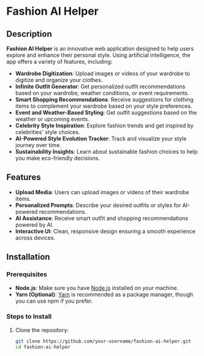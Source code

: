 # Fashion AI Helper

## Description

**Fashion AI Helper** is an innovative web application designed to help users explore and enhance their personal style. Using artificial intelligence, the app offers a variety of features, including:

- **Wardrobe Digitization**: Upload images or videos of your wardrobe to digitize and organize your clothes.
- **Infinite Outfit Generator**: Get personalized outfit recommendations based on your wardrobe, weather conditions, or event requirements.
- **Smart Shopping Recommendations**: Receive suggestions for clothing items to complement your wardrobe based on your style preferences.
- **Event and Weather-Based Styling**: Get outfit suggestions based on the weather or upcoming events.
- **Celebrity Style Inspiration**: Explore fashion trends and get inspired by celebrities' style choices.
- **AI-Powered Style Evolution Tracker**: Track and visualize your style journey over time.
- **Sustainability Insights**: Learn about sustainable fashion choices to help you make eco-friendly decisions.

## Features

- **Upload Media**: Users can upload images or videos of their wardrobe items.
- **Personalized Prompts**: Describe your desired outfits or styles for AI-powered recommendations.
- **AI Assistance**: Receive smart outfit and shopping recommendations powered by AI.
- **Interactive UI**: Clean, responsive design ensuring a smooth experience across devices.

## Installation

### Prerequisites

- **Node.js**: Make sure you have [Node.js](https://nodejs.org/) installed on your machine.
- **Yarn (Optional)**: [Yarn](https://classic.yarnpkg.com/en/) is recommended as a package manager, though you can use npm if you prefer.

### Steps to Install

1. Clone the repository:
   ```bash
   git clone https://github.com/your-username/fashion-ai-helper.git
   cd fashion-ai-helper
